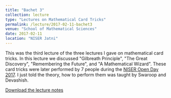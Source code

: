 ```yaml
---
title: "Bachet 3"
collection: lecture
type: "Lectures on Mathematical Card Tricks"
permalink: /lecture/2017-02-11-bachet3
venue: "School of Mathematical Sciences"
date: 2017-02-11
location: "NISER Jatni"
---
```


This was the third lecture of the three lectures I gave on mathematical card tricks. In this lecture we discussed "Gilbreath Principle", "The Great Discovery", "Remembering the Future", and "A Mathematical Wizard". These card tricks were later performed by 7 people during the [NISER Open Day 2017](https://gkorpal.github.io/talks/2017-04-08-math-o-trick). I just told the theory, how to perform them was taught by Swaroop and Devashish.

[Download the lecture notes](http://gkorpal.github.io/files/Bachet3.pdf)
